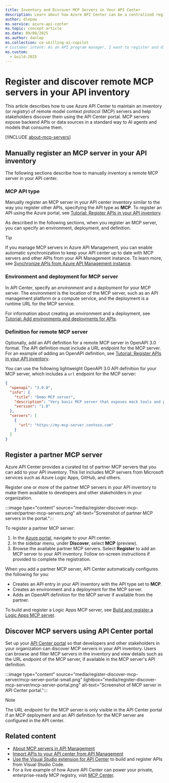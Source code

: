 ```yaml
---
title: Inventory and Discover MCP Servers in Your API Center
description: Learn about how Azure API Center can be a centralized registry for MCP servers in your organization. Developers and other stakeholders can use the API Center portal to discover MCP servers.
author: dlepow
ms.service: azure-api-center
ms.topic: concept-article
ms.date: 09/08/2025
ms.author: danlep 
ms.collection: ce-skilling-ai-copilot
# Customer intent: As an API program manager, I want to register and discover  MCP servers as APIs in my API Center inventory.
ms.custom:
  - build-2025
---
```


# Register and discover remote MCP servers in your API inventory

This article describes how to use Azure API Center to maintain an inventory (or *registry*) of remote model context protocol (MCP) servers and help stakeholders discover them using the API Center portal. MCP servers expose backend APIs or data sources in a standard way to AI agents and models that consume them.

[!INCLUDE [about-mcp-servers](includes/about-mcp-servers.md)]

## Manually register an MCP server in your API inventory

The following sections describe how to manually inventory a remote MCP server in your API center.

### MCP API type

Manually register an MCP server in your API center inventory similar to the way you register other APIs, specifying the API type as **MCP**. To register an API using the Azure portal, see [Tutorial: Register APIs in your API inventory](./tutorials/./tutorials/register-apis.md).

As described in the following sections, when you register an MCP server, you can specify an environment, deployment, and definition.

> [!TIP]
> If you manage MCP servers in Azure API Management, you can enable automatic synchronization to keep your API center up to date with MCP servers and other APIs from your API Management instance. To learn more, see [Synchronize APIs from Azure API Management instance](synchronize-api-management-apis.md).


### Environment and deployment for MCP server

In API Center, specify an *environment* and a *deployment* for your MCP server. The environment is the location of the MCP server, such as an API management platform or a compute service, and the deployment is a runtime URL for the MCP service. 

For information about creating an environment and a deployment, see [Tutorial: Add environments and deployments for APIs](./tutorials/configure-environments-deployments.md).

### Definition for remote MCP server

Optionally, add an API definition for a remote MCP server in OpenAPI 3.0 format. The API definition must include a URL endpoint for the MCP server. For an example of adding an OpenAPI definition, see [Tutorial: Register APIs in your API inventory](./tutorials/./tutorials/register-apis.md#add-a-definition-to-your-version).


You can use the following lightweight OpenAPI 3.0 API definition for your MCP server, which includes a `url` endpoint for the MCP server:


```json
{
  "openapi": "3.0.0",
  "info": {
    "title": "Demo MCP server",
    "description": "Very basic MCP server that exposes mock tools and prompts.",
    "version": "1.0"
  },
  "servers": [
    {
      "url": "https://my-mcp-server.contoso.com"
    }
  ]
}
```

## Register a partner MCP server

Azure API Center provides a curated list of partner MCP servers that you can add to your API inventory. This list includes MCP servers from Microsoft services such as Azure Logic Apps, GitHub, and others.

Register one or more of the partner MCP servers in your API inventory to make them available to developers and other stakeholders in your organization.

:::image type="content" source="media/register-discover-mcp-server/partner-mcp-servers.png" alt-text="Screenshot of partner MCP servers in the portal.":::

To register a partner MCP server:

1. In the [Azure portal](https://portal.azure.com), navigate to your API center.
1. In the sidebar menu, under **Discover**, select **MCP** (preview).
1. Browse the available partner MCP servers. Select **Register** to add an MCP server to your API inventory. Follow on-screen instructions if provided to complete the registration.

When you add a partner MCP server, API Center automatically configures the following for you:

* Creates an API entry in your API inventory with the API type set to **MCP**.
* Creates an environment and a deployment for the MCP server.
* Adds an OpenAPI definition for the MCP server if available from the partner.

To build and register a Logic Apps MCP server, see [Build and register a Logic Apps MCP server](../logic-apps/create-mcp-server-api-center.md).

##  Discover MCP servers using API Center portal

Set up your [API Center portal](set-up-api-center-portal.md) so that developers and other stakeholders in your organization can discover MCP servers in your API inventory. Users can browse and filter MCP servers in the inventory and view details such as the URL endpoint of the MCP server, if available in the MCP server's API definition. 


:::image type="content" source="media/register-discover-mcp-server/mcp-server-portal-small.png" lightbox="media/register-discover-mcp-server/mcp-server-portal.png" alt-text="Screenshot of MCP server in API Center portal.":::

> [!NOTE]
> The URL endpoint for the MCP server is only visible in the API Center portal if an MCP deployment and an API definition for the MCP server are configured in the API center.

## Related content

* [About MCP servers in API Management](../api-management/mcp-server-overview.md)
* [Import APIs to your API center from API Management](import-api-management-apis.md)
* [Use the Visual Studio extension for API Center](build-register-apis-vscode-extension.md) to build and register APIs from Visual Studio Code.
* For a live example of how Azure API Center can power your private, enterprise-ready MCP registry, visit [MCP Center](https://mcp.azure.com).
